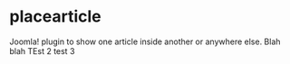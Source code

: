 # placearticle
Joomla! plugin to show one article inside another or anywhere else. Blah blah
TEst 2
test 3
